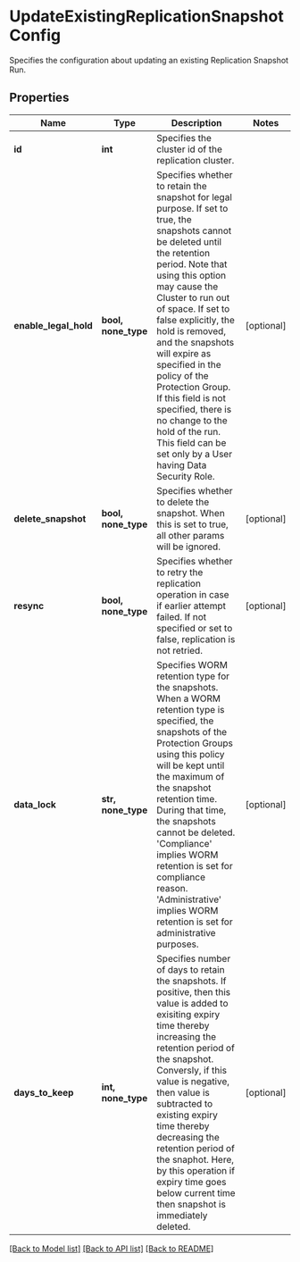 # UpdateExistingReplicationSnapshotConfig

Specifies the configuration about updating an existing Replication Snapshot Run.

## Properties
Name | Type | Description | Notes
------------ | ------------- | ------------- | -------------
**id** | **int** | Specifies the cluster id of the replication cluster. | 
**enable_legal_hold** | **bool, none_type** | Specifies whether to retain the snapshot for legal purpose. If set to true, the snapshots cannot be deleted until the retention period. Note that using this option may cause the Cluster to run out of space. If set to false explicitly, the hold is removed, and the snapshots will expire as specified in the policy of the Protection Group. If this field is not specified, there is no change to the hold of the run. This field can be set only by a User having Data Security Role. | [optional] 
**delete_snapshot** | **bool, none_type** | Specifies whether to delete the snapshot. When this is set to true, all other params will be ignored. | [optional] 
**resync** | **bool, none_type** | Specifies whether to retry the replication operation in case if earlier attempt failed. If not specified or set to false, replication is not retried. | [optional] 
**data_lock** | **str, none_type** | Specifies WORM retention type for the snapshots. When a WORM  retention type is specified, the snapshots of the Protection Groups using  this policy will be kept until the maximum of the snapshot retention time.  During that time, the snapshots cannot be deleted.  &#39;Compliance&#39; implies  WORM retention is set for compliance reason.  &#39;Administrative&#39; implies  WORM retention is set for administrative purposes. | [optional] 
**days_to_keep** | **int, none_type** | Specifies number of days to retain the snapshots. If positive, then this value is added to exisiting expiry time thereby increasing  the retention period of the snapshot. Conversly, if this value is negative, then value is subtracted to existing expiry time thereby decreasing the retention period of the snaphot. Here, by this operation if expiry time goes below current time then snapshot is immediately deleted. | [optional] 

[[Back to Model list]](../README.md#documentation-for-models) [[Back to API list]](../README.md#documentation-for-api-endpoints) [[Back to README]](../README.md)


